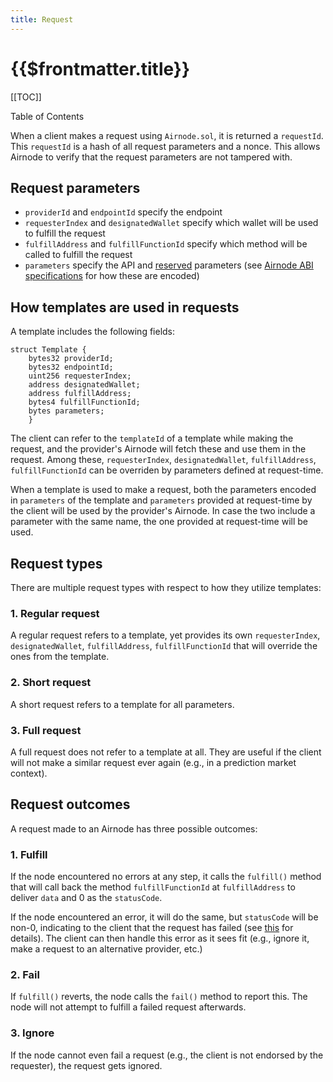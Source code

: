```yaml
---
title: Request
---
```


# {{$frontmatter.title}}

[[TOC]]

<Version selectedVersion="pre-alpha" />

<div class="toc-label">Table of Contents</div>

When a client makes a request using `Airnode.sol`, it is returned a `requestId`.
This `requestId` is a hash of all request parameters and a nonce.
This allows Airnode to verify that the request parameters are not tampered with.

## Request parameters

- `providerId` and `endpointId` specify the endpoint
- `requesterIndex` and `designatedWallet` specify which wallet will be used to fulfill the request
- `fulfillAddress` and `fulfillFunctionId` specify which method will be called to fulfill the request
- `parameters` specify the API and [reserved](../../airnode/specifications/ois.html#_5-4-reservedparameters
) parameters (see [Airnode ABI specifications](../../airnode/specifications/airnode-abi-specifications.html) for how these are encoded)

## How templates are used in requests

A template includes the following fields:

```solidity
struct Template {
    bytes32 providerId;
    bytes32 endpointId;
    uint256 requesterIndex;
    address designatedWallet;
    address fulfillAddress;
    bytes4 fulfillFunctionId;
    bytes parameters;
    }
```

The client can refer to the `templateId` of a template while making the request, and the provider's Airnode will fetch these and use them in the request.
Among these, `requesterIndex`, `designatedWallet`, `fulfillAddress`, `fulfillFunctionId` can be overriden by parameters defined at request-time.

When a template is used to make a request, both the parameters encoded in `parameters` of the template and `parameters` provided at request-time by the client will be used by the provider's Airnode.
In case the two include a parameter with the same name, the one provided at request-time will be used.

## Request types

There are multiple request types with respect to how they utilize templates:

### 1. Regular request

A regular request refers to a template, yet provides its own `requesterIndex`, `designatedWallet`, `fulfillAddress`, `fulfillFunctionId` that will override the ones from the template.

### 2. Short request

A short request refers to a template for all parameters.

### 3. Full request

A full request does not refer to a template at all.
They are useful if the client will not make a similar request ever again (e.g., in a prediction market context).

## Request outcomes

A request made to an Airnode has three possible outcomes:

### 1. Fulfill

If the node encountered no errors at any step, it calls the `fulfill()` method that will call back the method `fulfillFunctionId` at `fulfillAddress` to deliver `data` and 0 as the `statusCode`.

If the node encountered an error, it will do the same, but `statusCode` will be non-0, indicating to the client that the request has failed (see [this](https://github.com/api3dao/airnode/tree/master/packages/node#behaviour) for details).
The client can then handle this error as it sees fit (e.g., ignore it, make a request to an alternative provider, etc.)

### 2. Fail

If `fulfill()` reverts, the node calls the `fail()` method to report this.
The node will not attempt to fulfill a failed request afterwards.

### 3. Ignore

If the node cannot even fail a request (e.g., the client is not endorsed by the requester), the request gets ignored.
